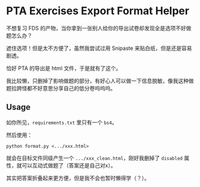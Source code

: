 # PTA Exercises Export Format Helper

不想复习 FDS 的产物，当你拿到一张别人给你的导出试卷却发现全是选项不好做题怎么办？

遮住选项！但是太不方便了，虽然我尝试过用 Snipaste 来贴白纸，但是还是容易剧透。

恰好 PTA 的导出是 html 文件，于是就有了这个。

我比较懒，只删掉了影响做题的部分，有好心人可以做一下信息脱敏，像我这种做题拉跨怪都不好意思分享自己的低分卷呜呜呜。

## Usage

如你所见，`requirements.txt` 里只有一个 `bs4`。

然后使用：

```shell
python format.py <.../xxx.html>
```

就会在目标文件同级产生一个 `.../xxx_clean.html`，刚好我删掉了 `disabled` 属性，就可以互动式做题了（答案还是自己对x）。

其实把答案折叠起来更方便，但是我不会也暂时懒得学（？）。
